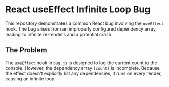 # React useEffect Infinite Loop Bug

This repository demonstrates a common React bug involving the `useEffect` hook.  The bug arises from an improperly configured dependency array, leading to infinite re-renders and a potential crash.

## The Problem

The `useEffect` hook in `bug.js` is designed to log the current count to the console. However, the dependency array `[count]` is incomplete.  Because the effect doesn't explicitly list any dependencies, it runs on every render, causing an infinite loop.
